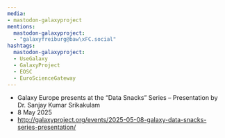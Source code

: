 ```yaml
---
media:
- mastodon-galaxyproject
mentions:
  mastodon-galaxyproject:
  - "galaxyfreiburg@baw\xFC.social"
hashtags:
  mastodon-galaxyproject:
  - UseGalaxy
  - GalaxyProject
  - EOSC
  - EuroScienceGateway
---
```

- Galaxy Europe presents at the “Data Snacks” Series – Presentation by Dr. Sanjay Kumar Srikakulam
- 8 May 2025
- http://galaxyproject.org/events/2025-05-08-galaxy-data-snacks-series-presentation/